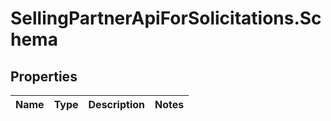 # SellingPartnerApiForSolicitations.Schema

## Properties
Name | Type | Description | Notes
------------ | ------------- | ------------- | -------------


